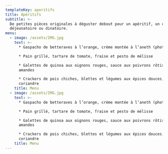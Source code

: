 ```yaml
---
templateKey: aperitifs
title: Apéritifs
subtitle: >-
  De petites pièces originales à déguster debout pour un apéritif, un cocktail
  déjeunatoire ou dinatoire.
menu:
  - image: /assets/IMG.jpg
    text: >-
      * Gaspacho de betteraves à l’orange, crème montée à l’aneth (photo)  

      * Pain grillé, tartare de tomate, fraise et pesto de mélisse  

      * Galettes de quinoa aux oignons rouges, sauce aux poivrons rôtis,
      amandes     

      * Crackers de pois chiches, blettes et légumes aux épices douces,
      coriandre
    title: Menu
  - image: /assets/IMG.jpg
    text: >-
      * Gaspacho de betteraves à l’orange, crème montée à l’aneth (photo)  

      * Pain grillé, tartare de tomate, fraise et pesto de mélisse  

      * Galettes de quinoa aux oignons rouges, sauce aux poivrons rôtis,
      amandes     

      * Crackers de pois chiches, blettes et légumes aux épices douces,
      coriandre
    title: Menu
---
```


